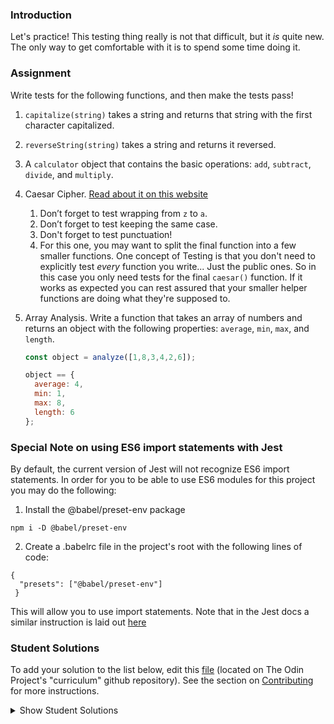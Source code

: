 ### Introduction
Let's practice!  This testing thing really is not that difficult, but it _is_ quite new.  The only way to get comfortable with it is to spend some time doing it.

### Assignment

<div class="lesson-content__panel" markdown="1">
Write tests for the following functions, and then make the tests pass!

1. `capitalize(string)` takes a string and returns that string with the first character capitalized.

2. `reverseString(string)` takes a string and returns it reversed.

3. A `calculator` object that contains the basic operations: `add`, `subtract`, `divide`, and `multiply`.

4. Caesar Cipher. [Read about it on this website](http://practicalcryptography.com/ciphers/caesar-cipher/)

   1. Don’t forget to test wrapping from `z` to `a`.
   2. Don’t forget to test keeping the same case.
   3. Don't forget to test punctuation!
   4. For this one, you may want to split the final function into a few smaller functions.  One concept of Testing is that you don't need to explicitly test _every_ function you write... Just the public ones.  So in this case you only need tests for the final `caesar()` function.  If it works as expected you can rest assured that your smaller helper functions are doing what they're supposed to.

5. Array Analysis.  Write a function that takes an array of numbers and returns an object with the following properties: `average`, `min`, `max`, and `length`.

   ~~~javascript
   const object = analyze([1,8,3,4,2,6]);

   object == {
     average: 4,
     min: 1,
     max: 8,
     length: 6
   };
   ~~~
</div>

### Special Note on using ES6 import statements with Jest

By default, the current version of Jest will not recognize ES6 import statements. In order for you to be able to use ES6 modules for this project you may do the following:

1. Install the @babel/preset-env package


```
npm i -D @babel/preset-env
```

2. Create a .babelrc file in the project's root with the following lines of code:

```
{
  "presets": ["@babel/preset-env"]
 }
```

This will allow you to use import statements. Note that in the Jest docs a similar instruction is laid out [here](https://jestjs.io/docs/en/getting-started#using-babel)

###  Student Solutions
To add your solution to the list below, edit this [file](https://github.com/TheOdinProject/curriculum/blob/master/javascript/testing/testing-practice.md) (located on The Odin Project's "curriculum" github repository). See the section on [Contributing](http://github.com/TheOdinProject/curriculum/blob/master/contributing.md) for more instructions.

<details markdown="block">
  <summary> Show Student Solutions </summary>

- Add your solution below this line!
- [vonhoro's Solution](https://github.com/vonhoro/Testing-with-jest)
- [Andres Ruiz's Solution](https://github.com/Andrsrz/unit-test-practice)
- [blackstate's solution](https://github.com/blackstate/testing-practice-jest/)
- [Luky's solution](https://github.com/lcyne/testing-practice-jest)
- [Cody Degen's solution](https://github.com/codydegen/testing_practice)
- [Jdonahue135's solution](https://github.com/jdonahue135/jest-testing-practice)
- [mjwills-inf's solution](https://github.com/mjwills-inf/-TOP-testing-practise)
- [Andrey's solution](https://github.com/AndreySkopintsev/javascript-unit-testing)
- [jc's Solution](https://github.com/avazkhan2808/project-testing)
- [Chaitanya's solution](https://github.com/Chaitanya-Raj/TDD-Jest)
- [James's solution](https://github.com/ericksen-github/testing_practice)
- [Kevin Vuong's solution](https://github.com/fffear/jest-testing-practice)
- [Julio's solution](https://github.com/julio22b/tdd-jest)
- [Martink-rsa's solution](https://github.com/martink-rsa/Jest-testing)
- [Igorashs's solution](https://github.com/igorashs/tdd-jest-practice)
- [Vedat's solution](https://github.com/mvedataydin/tdd-jest)
- [Ben's solution](https://github.com/Koshoo/jest-testing-practice)
- [Solodov's solution](https://github.com/solodov-dev/top-js-tdd)
- [ARaut9's solution](https://github.com/ARaut9/javascript_testing)
- [Jason McKee's solution](https://github.com/jttmckee/testing-javascript)
- [Max Garbers's solution](https://github.com/bubblebooy/Odin-Javascript/tree/master/jest-testing)
- [theghall's solution](https://github.com/theghall/odin-jestpractice)
- [Jmooree30's solution](https://github.com/jmooree30/Jest-Tests)
- [Devon's solution](https://github.com/defitjo/Jest-Testing-Javascript)
- [Rhys' solution](https://github.com/105ron/odin-js-test)
- [heyalvaro's solution](https://github.com/heyalvaro/jestTestPractice)
- [Mike Smith's solution](https://github.com/MikeSS281986/Unit-Testing-)
- [MPalhidai's solution](https://github.com/MPalhidai/testing)
- [Areeba's solution](https://github.com/AREEBAISHTIAQ/Jest-testing-project)
- [scotth527's solution](https://github.com/scotth527/jest_practice)
- [Ryan Floyd's solution](https://github.com/MrRyanFloyd/odin-test-driven-development)
- [Aron's solution](https://github.com/aronfischer/jest_testing_basic_exercises)
- [Ivnosing's solution](https://github.com/Ivnosing/testing-practice)
- [barrysweeney's solution](https://github.com/barrysweeney/JestTestingPractice)
- [gathoni's solution](https://github.com/gathoni-k/testing-practice-jest)
- [ranmaru22's solution](https://github.com/ranmaru22/the_odin_project/tree/master/js_testing)
- [Rey van den Berg's solution](https://github.com/Rey810/jest-practice)
- [Emil Dimitrov's solution](https://github.com/edmtrv/testing-practice)
- [JoshAubrey's solution](https://github.com/JoshAubrey/jest-testing-practice)
- [Joe Thompson's Solution](https://github.com/jlthompso/js_tests)
- [Tim Kelly's Solution](https://github.com/timkellytk/project-testing-practice)
- [Nijepa's Solution](https://github.com/nijepa/testing-practice)
</details>

